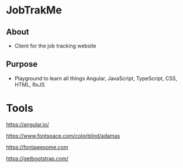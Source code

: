 # JobTrakMe

## About
- Client for the job tracking website

## Purpose
- Playground to learn all things Angular, JavaScript, TypeScript, CSS, HTML, RxJS

# Tools
https://angular.io/

https://www.fontspace.com/colorblind/adamas

https://fontawesome.com

https://getbootstrap.com/

